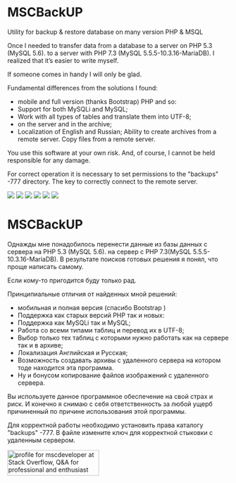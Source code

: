 # MSCBackUP
Utility for backup &amp; restore database on many version PHP &amp; MSQL

Once I needed to transfer data from a database to a server on PHP 5.3 (MySQL 5.6). to a server with PHP 7.3 (MySQL 5.5.5-10.3.16-MariaDB).
I realized that it’s easier to write myself.

If someone comes in handy I will only be glad.

Fundamental differences from the solutions I found:
- mobile and full version (thanks Bootstrap)
PHP and so:
- Support for both MySQLi and MySQL;
- Work with all types of tables and translate them into UTF-8;
- on the server and in the archive;
- Localization of English and Russian;
Ability to create archives from a remote server.
Copy files from a remote server.

You use this software at your own risk.
And, of course, I cannot be held responsible for any damage.

For correct operation it is necessary to set permissions to the "backups" -777 directory.
The key to correctly connect to the remote server.

<img src="https://raw.githubusercontent.com/mscdeveloper/MSCBackUP/master/_TEMP_IMG/mscback_01.png" />
<img src="https://raw.githubusercontent.com/mscdeveloper/MSCBackUP/master/_TEMP_IMG/mscback_02.png" />
<img src="https://raw.githubusercontent.com/mscdeveloper/MSCBackUP/master/_TEMP_IMG/mscback_03.png" />
<img src="https://raw.githubusercontent.com/mscdeveloper/MSCBackUP/master/_TEMP_IMG/mscback_04.png" />
<img src="https://raw.githubusercontent.com/mscdeveloper/MSCBackUP/master/_TEMP_IMG/mscback_05.png" />
<img src="https://raw.githubusercontent.com/mscdeveloper/MSCBackUP/master/_TEMP_IMG/mscback_06.png" />

# MSCBackUP
Однажды мне понадобилось перенести данные из базы данных с сервера на PHP 5.3 (MySQL 5.6). на сервер с PHP 7.3(MySQL 5.5.5-10.3.16-MariaDB).
В результате поисков готовых решения я понял, что проще написать самому.

Если кому-то пригодится буду только рад. 

Принципиальные отличия от найденных мной решений:
- мобильная и полная версия (спасибо Bootstrap )
- Поддержка как старых версий PHP так и новых:
- Поддержка как MySQLi так и MySQL;
- Работа со всеми типами таблиц и перевод их в UTF-8;
- Выбор только тех таблиц с которыми нужно работать  как на сервере так и в архиве;
- Локализация Английская и Русская;
- Возможность создавать архивы с удаленного сервера на котором тоде находится эта     программа.
- Ну и бонусом копирование файлов изображений с удаленного сервера.

Вы используете данное программное обеспечение на свой страх и риск.
И конечно я снимаю с себя ответственность за любой ущерб причиненный по причине использования этой программы.

Для корректной работы необходимо установить права каталогу "backups" -777.
В файле измените ключ для корректной стыковки с удаленным сервером.

<a href="https://stackoverflow.com/users/8656248/mscdeveloper"><img src="https://stackoverflow.com/users/flair/8656248.png" width="208" height="58" alt="profile for mscdeveloper at Stack Overflow, Q&amp;A for professional and enthusiast programmers" title="profile for mscdeveloper at Stack Overflow, Q&amp;A for professional and enthusiast programmers"></a>

